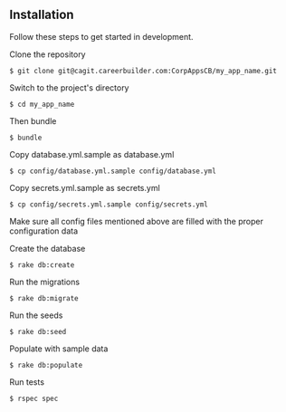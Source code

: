 ## Installation

Follow these steps to get started in development.

Clone the repository

    $ git clone git@cagit.careerbuilder.com:CorpAppsCB/my_app_name.git

Switch to the project's directory

    $ cd my_app_name

Then bundle

    $ bundle

Copy database.yml.sample as database.yml

    $ cp config/database.yml.sample config/database.yml

Copy secrets.yml.sample as secrets.yml

    $ cp config/secrets.yml.sample config/secrets.yml

Make sure all config files mentioned above are filled with the proper configuration data

Create the database

    $ rake db:create

Run the migrations

    $ rake db:migrate

Run the seeds

    $ rake db:seed

Populate with sample data

    $ rake db:populate

Run tests

    $ rspec spec
